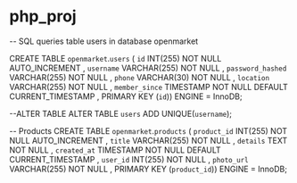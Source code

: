 # php_proj

-- SQL queries table users in database openmarket

CREATE TABLE `openmarket`.`users` ( `id` INT(255) NOT NULL AUTO_INCREMENT , `username` VARCHAR(255) NOT NULL , `password_hashed` VARCHAR(255) NOT NULL , `phone` VARCHAR(30) NOT NULL , `location` VARCHAR(255) NOT NULL , `member_since` TIMESTAMP NOT NULL DEFAULT CURRENT_TIMESTAMP , PRIMARY KEY (`id`)) ENGINE = InnoDB;

--ALTER TABLE
ALTER TABLE `users` ADD UNIQUE(`username`);


-- Products 
CREATE TABLE `openmarket`.`products` ( `product_id` INT(255) NOT NULL AUTO_INCREMENT , `title` VARCHAR(255) NOT NULL , `details` TEXT NOT NULL , `created_at` TIMESTAMP NOT NULL DEFAULT CURRENT_TIMESTAMP , `user_id` INT(255) NOT NULL , `photo_url` VARCHAR(255) NOT NULL , PRIMARY KEY (`product_id`)) ENGINE = InnoDB;



